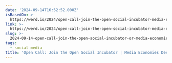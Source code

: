 ```yaml
---
date: '2024-09-14T16:52:52.000Z'
isBasedOn: >-
  https://werd.io/2024/open-call-join-the-open-social-incubator-media-economies-design
link: >-
  https://werd.io/2024/open-call-join-the-open-social-incubator-media-economies-design
slug: >-
  2024-09-14-open-call-join-the-open-social-incubator-or-media-economies-design-lab
tags:
  - social media
title: 'Open Call: Join the Open Social Incubator | Media Economies Design Lab'
---
```

 
